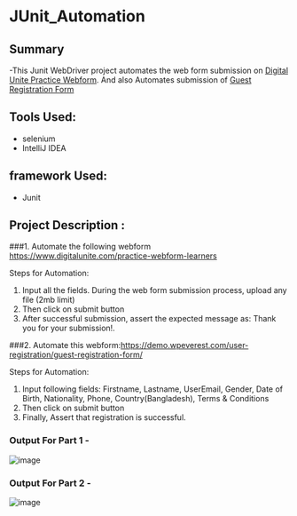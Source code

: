 # JUnit_Automation

## Summary 
  -This Junit WebDriver project automates the web form submission on [Digital Unite Practice Webform](https://www.digitalunite.com/practice-webform-learners). 
  And also Automates submission of [Guest Registration Form](https://demo.wpeverest.com/user-registration/guest-registration-form/)

## Tools Used:
* selenium
*  IntelliJ IDEA

## framework Used:
* Junit

## Project Description :

###1. 
Automate the following webform
https://www.digitalunite.com/practice-webform-learners


Steps for Automation:
1. Input all the fields. During the web form submission process, upload any file (2mb limit)
2. Then click on submit button
3. After successful submission, assert the expected message as: Thank you for your submission!.


###2.
 Automate this webform:https://demo.wpeverest.com/user-registration/guest-registration-form/

Steps for Automation:
1. Input following fields: Firstname, Lastname, UserEmail, Gender, Date of Birth, Nationality, Phone, Country(Bangladesh), Terms & Conditions
2. Then click on submit button
3. Finally, Assert that registration is successful.

### Output For Part 1 -
![image](https://github.com/user-attachments/assets/29568a74-7dd3-4025-b2a2-1629ef0da929)

### Output For Part 2 -
![image](https://github.com/user-attachments/assets/d2c8f3df-6617-40a0-aeee-5deeca61f230)




